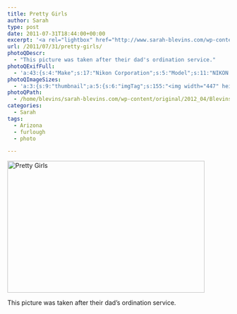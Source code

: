 ```yaml
---
title: Pretty Girls
author: Sarah
type: post
date: 2011-07-31T18:44:00+00:00
excerpt: '<a rel="lightbox" href="http://www.sarah-blevins.com/wp-content/main/2012_04/Blevins_108-Acopy.jpg" title="Pretty Girls"><img width="447" height="299" alt="Pretty Girls" src="http://www.sarah-blevins.com/wp-content/thumbnail/2012_04/Blevins_108-Acopy.jpg" class="photoQexcerpt photoQLinkImg" /></a>'
url: /2011/07/31/pretty-girls/
photoQDescr:
  - "This picture was taken after their dad's ordination service."
photoQExifFull:
  - 'a:43:{s:4:"Make";s:17:"Nikon Corporation";s:5:"Model";s:11:"NIKON D3000";s:11:"Orientation";s:17:"1: Normal (0 deg)";s:11:"xResolution";s:3:"300";s:11:"yResolution";s:3:"300";s:14:"ResolutionUnit";s:4:"Inch";s:8:"Software";s:15:"QuickTime 7.7.1";s:8:"DateTime";s:19:"2011:08:28 15:41:39";s:6:"Artist";s:13:"Sean McDonald";s:12:"HostComputer";s:13:"Mac OS X 10.7";s:9:"Copyright";s:54:"(C)2009 Creative View Photography, all rights reserved";s:12:"ExposureTime";s:8:"1/60 sec";s:7:"FNumber";s:5:"f/4.8";s:15:"ExposureProgram";s:6:"Manual";s:15:"ISOSpeedRatings";s:3:"400";s:11:"ExifVersion";s:11:"version 2.2";s:16:"DateTimeOriginal";s:19:"2011:07:31 11:44:00";s:17:"DateTimedigitized";s:19:"2011:07:31 11:44:00";s:17:"ShutterSpeedValue";s:8:"1/60 sec";s:13:"ApertureValue";s:5:"f/4.8";s:17:"ExposureBiasValue";s:4:"0 EV";s:16:"MaxApertureValue";s:5:"f/4.8";s:15:"SubjectDistance";s:4:"2.11";s:12:"MeteringMode";s:13:"Multi-Segment";s:11:"LightSource";s:15:"Unknown or Auto";s:5:"Flash";s:39:"Compulsory Flash, Return light detected";s:11:"FocalLength";s:5:"48 mm";s:18:"SubsecTimeOriginal";s:2:"50";s:19:"SubsecTimeDigitized";s:2:"50";s:10:"ColorSpace";s:4:"sRGB";s:14:"ExifImageWidth";s:11:"3872 pixels";s:15:"ExifImageHeight";s:11:"2592 pixels";s:13:"SensingMethod";s:35:"Unknown: One Chip Color Area Sensor";s:10:"FileSource";s:20:"Digital Still Camera";s:9:"SceneType";s:21:"Directly Photographed";s:12:"ExposureMode";s:1:"1";s:12:"WhiteBalance";s:1:"0";s:16:"DigitalZoomRatio";s:1:"1";s:16:"SceneCaptureMode";s:1:"0";s:8:"Contrast";s:1:"0";s:10:"Saturation";s:1:"0";s:9:"Sharpness";s:1:"0";s:20:"FocalLength35mmEquiv";s:0:"";}'
photoQImageSizes:
  - 'a:3:{s:9:"thumbnail";a:5:{s:6:"imgTag";s:155:"<img width="447" height="299" alt="Pretty Girls" src="http://www.sarah-blevins.com/wp-content/thumbnail/2012_04/Blevins_108-Acopy.jpg" class="PhotoQImg" />";s:6:"imgUrl";s:79:"http://www.sarah-blevins.com/wp-content/thumbnail/2012_04/Blevins_108-Acopy.jpg";s:7:"imgPath";s:82:"/home/blevins/sarah-blevins.com/wp-content/thumbnail/2012_04/Blevins_108-Acopy.jpg";s:8:"imgWidth";s:3:"447";s:9:"imgHeight";s:3:"299";}s:4:"main";a:5:{s:6:"imgTag";s:150:"<img width="700" height="469" alt="Pretty Girls" src="http://www.sarah-blevins.com/wp-content/main/2012_04/Blevins_108-Acopy.jpg" class="PhotoQImg" />";s:6:"imgUrl";s:74:"http://www.sarah-blevins.com/wp-content/main/2012_04/Blevins_108-Acopy.jpg";s:7:"imgPath";s:77:"/home/blevins/sarah-blevins.com/wp-content/main/2012_04/Blevins_108-Acopy.jpg";s:8:"imgWidth";s:3:"700";s:9:"imgHeight";s:3:"469";}s:8:"original";a:5:{s:6:"imgTag";s:156:"<img width="3872" height="2592" alt="Pretty Girls" src="http://www.sarah-blevins.com/wp-content/original/2012_04/Blevins_108-Acopy.jpg" class="PhotoQImg" />";s:6:"imgUrl";s:78:"http://www.sarah-blevins.com/wp-content/original/2012_04/Blevins_108-Acopy.jpg";s:7:"imgPath";s:81:"/home/blevins/sarah-blevins.com/wp-content/original/2012_04/Blevins_108-Acopy.jpg";s:8:"imgWidth";s:4:"3872";s:9:"imgHeight";s:4:"2592";}}'
photoQPath:
  - /home/blevins/sarah-blevins.com/wp-content/original/2012_04/Blevins_108-Acopy.jpg
categories:
  - Sarah
tags:
  - Arizona
  - furlough
  - photo

---
```

<a rel="lightbox" href="http://www.sarah-blevins.com/wp-content/original/2012_04/Blevins_108-Acopy.jpg" title="Pretty Girls"><img width="447" height="299" alt="Pretty Girls" src="http://www.sarah-blevins.com/wp-content/thumbnail/2012_04/Blevins_108-Acopy.jpg" class="photoQcontent photoQLinkImg" /></a>

<div class="photoQDescr">
  This picture was taken after their dad&#8217;s ordination service.
</div>